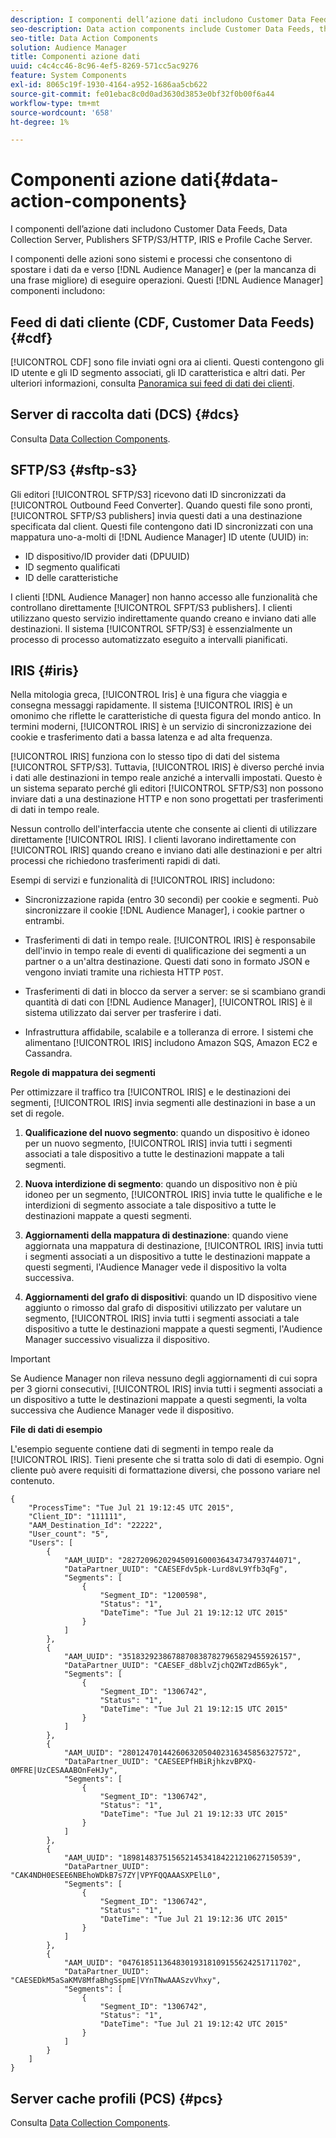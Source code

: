 ```yaml
---
description: I componenti dell’azione dati includono Customer Data Feeds, Data Collection Server, Publishers SFTP/S3/HTTP, IRIS e Profile Cache Server.
seo-description: Data action components include Customer Data Feeds, the Data Collection Server, SFTP/S3/HTTP publishers, IRIS, and the Profile Cache Server.
seo-title: Data Action Components
solution: Audience Manager
title: Componenti azione dati
uuid: c4c4cc46-8c96-4ef5-8269-571cc5ac9276
feature: System Components
exl-id: 8065c19f-1930-4164-a952-1686aa5cb622
source-git-commit: fe01ebac8c0d0ad3630d3853e0bf32f0b00f6a44
workflow-type: tm+mt
source-wordcount: '658'
ht-degree: 1%

---
```


# Componenti azione dati{#data-action-components}

I componenti dell’azione dati includono Customer Data Feeds, Data Collection Server, Publishers SFTP/S3/HTTP, IRIS e Profile Cache Server.

<!-- 

c_compact.xml

 -->

I componenti delle azioni sono sistemi e processi che consentono di spostare i dati da e verso [!DNL Audience Manager] e (per la mancanza di una frase migliore) di eseguire operazioni. Questi [!DNL Audience Manager] componenti includono:

## Feed di dati cliente (CDF, Customer Data Feeds) {#cdf}

[!UICONTROL CDF] sono file inviati ogni ora ai clienti. Questi contengono gli ID utente e gli ID segmento associati, gli ID caratteristica e altri dati. Per ulteriori informazioni, consulta [Panoramica sui feed di dati dei clienti](../../features/cdf-files.md).

## Server di raccolta dati (DCS) {#dcs}

Consulta [Data Collection Components](../../reference/system-components/components-data-collection.md).

## SFTP/S3 {#sftp-s3}

Gli editori [!UICONTROL SFTP/S3] ricevono dati ID sincronizzati da [!UICONTROL Outbound Feed Converter]. Quando questi file sono pronti, [!UICONTROL SFTP/S3 publishers] invia questi dati a una destinazione specificata dal client. Questi file contengono dati ID sincronizzati con una mappatura uno-a-molti di [!DNL Audience Manager] ID utente (UUID) in:

* ID dispositivo/ID provider dati (DPUUID)
* ID segmento qualificati
* ID delle caratteristiche

I clienti [!DNL Audience Manager] non hanno accesso alle funzionalità che controllano direttamente [!UICONTROL SFPT/S3 publishers]. I clienti utilizzano questo servizio indirettamente quando creano e inviano dati alle destinazioni. Il sistema [!UICONTROL SFTP/S3] è essenzialmente un processo di processo automatizzato eseguito a intervalli pianificati.

## IRIS {#iris}

Nella mitologia greca, [!UICONTROL Iris] è una figura che viaggia e consegna messaggi rapidamente. Il sistema [!UICONTROL IRIS] è un omonimo che riflette le caratteristiche di questa figura del mondo antico. In termini moderni, [!UICONTROL IRIS] è un servizio di sincronizzazione dei cookie e trasferimento dati a bassa latenza e ad alta frequenza.

[!UICONTROL IRIS] funziona con lo stesso tipo di dati del sistema [!UICONTROL SFTP/S3]. Tuttavia, [!UICONTROL IRIS] è diverso perché invia i dati alle destinazioni in tempo reale anziché a intervalli impostati. Questo è un sistema separato perché gli editori [!UICONTROL SFTP/S3] non possono inviare dati a una destinazione HTTP e non sono progettati per trasferimenti di dati in tempo reale.

Nessun controllo dell&#39;interfaccia utente che consente ai clienti di utilizzare direttamente [!UICONTROL IRIS]. I clienti lavorano indirettamente con [!UICONTROL IRIS] quando creano e inviano dati alle destinazioni e per altri processi che richiedono trasferimenti rapidi di dati.

Esempi di servizi e funzionalità di [!UICONTROL IRIS] includono:

* Sincronizzazione rapida (entro 30 secondi) per cookie e segmenti. Può sincronizzare il cookie [!DNL Audience Manager], i cookie partner o entrambi.
* Trasferimenti di dati in tempo reale. [!UICONTROL IRIS] è responsabile dell&#39;invio in tempo reale di eventi di qualificazione dei segmenti a un partner o a un&#39;altra destinazione. Questi dati sono in formato JSON e vengono inviati tramite una richiesta HTTP `POST`.

* Trasferimenti di dati in blocco da server a server: se si scambiano grandi quantità di dati con [!DNL Audience Manager], [!UICONTROL IRIS] è il sistema utilizzato dai server per trasferire i dati.

* Infrastruttura affidabile, scalabile e a tolleranza di errore. I sistemi che alimentano [!UICONTROL IRIS] includono Amazon SQS, Amazon EC2 e Cassandra.

**Regole di mappatura dei segmenti**

Per ottimizzare il traffico tra [!UICONTROL IRIS] e le destinazioni dei segmenti, [!UICONTROL IRIS] invia segmenti alle destinazioni in base a un set di regole.

1. **Qualificazione del nuovo segmento**: quando un dispositivo è idoneo per un nuovo segmento, [!UICONTROL IRIS] invia tutti i segmenti associati a tale dispositivo a tutte le destinazioni mappate a tali segmenti.

1. **Nuova interdizione di segmento**: quando un dispositivo non è più idoneo per un segmento, [!UICONTROL IRIS] invia tutte le qualifiche e le interdizioni di segmento associate a tale dispositivo a tutte le destinazioni mappate a questi segmenti.

1. **Aggiornamenti della mappatura di destinazione**: quando viene aggiornata una mappatura di destinazione, [!UICONTROL IRIS] invia tutti i segmenti associati a un dispositivo a tutte le destinazioni mappate a questi segmenti, l&#39;Audience Manager vede il dispositivo la volta successiva.

1. **Aggiornamenti del grafo di dispositivi**: quando un ID dispositivo viene aggiunto o rimosso dal grafo di dispositivi utilizzato per valutare un segmento, [!UICONTROL IRIS] invia tutti i segmenti associati a tale dispositivo a tutte le destinazioni mappate a questi segmenti, l&#39;Audience Manager successivo visualizza il dispositivo.

>[!IMPORTANT]
>
>Se Audience Manager non rileva nessuno degli aggiornamenti di cui sopra per 3 giorni consecutivi, [!UICONTROL IRIS] invia tutti i segmenti associati a un dispositivo a tutte le destinazioni mappate a questi segmenti, la volta successiva che Audience Manager vede il dispositivo.

**File di dati di esempio**

L&#39;esempio seguente contiene dati di segmenti in tempo reale da [!UICONTROL IRIS]. Tieni presente che si tratta solo di dati di esempio. Ogni cliente può avere requisiti di formattazione diversi, che possono variare nel contenuto.

```
{
    "ProcessTime": "Tue Jul 21 19:12:45 UTC 2015",
    "Client_ID": "111111",
    "AAM_Destination_Id": "22222",
    "User_count": "5",
    "Users": [
        {
            "AAM_UUID": "28272096202945091600036434734793744071",
            "DataPartner_UUID": "CAESEFdv5pk-Lurd8vL9Yfb3qFg",
            "Segments": [
                {
                    "Segment_ID": "1200598",
                    "Status": "1",
                    "DateTime": "Tue Jul 21 19:12:12 UTC 2015"
                }
            ]
        },
        {
            "AAM_UUID": "35183292386788708387827965829455926157",
            "DataPartner_UUID": "CAESEF_d8blvZjchQ2WTzdB65yk",
            "Segments": [
                {
                    "Segment_ID": "1306742",
                    "Status": "1",
                    "DateTime": "Tue Jul 21 19:12:15 UTC 2015"
                }
            ]
        },
        {
            "AAM_UUID": "28012470144260632050402316345856327572",
            "DataPartner_UUID": "CAESEEPfHBiRjhkzvBPXQ-0MFRE|UzCESAAABOnFeHJy",
            "Segments": [
                {
                    "Segment_ID": "1306742",
                    "Status": "1",
                    "DateTime": "Tue Jul 21 19:12:33 UTC 2015"
                }
            ]
        },
        {
            "AAM_UUID": "18981483751565214534184221210627150539",
            "DataPartner_UUID": "CAK4NDH0ESEE6NBEhoWDkB7s7ZY|VPYFQQAAASXPElL0",
            "Segments": [
                {
                    "Segment_ID": "1306742",
                    "Status": "1",
                    "DateTime": "Tue Jul 21 19:12:36 UTC 2015"
                }
            ]
        },
        {
            "AAM_UUID": "04761851136483019318109155624251711702",
            "DataPartner_UUID": "CAESEDkM5aSaKMV8MfaBhgSspmE|VYnTNwAAASzvVhxy",
            "Segments": [
                {
                    "Segment_ID": "1306742",
                    "Status": "1",
                    "DateTime": "Tue Jul 21 19:12:42 UTC 2015"
                }
            ]
        }
    ]
}
```

## Server cache profili (PCS) {#pcs}

Consulta [Data Collection Components](../../reference/system-components/components-data-collection.md).
